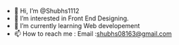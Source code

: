 - 👋 Hi, I’m @Shubhs1112
- 👀 I’m interested in Front End Designing.
- 🌱 I’m currently learning Web developement
- 📫 How to reach me : Email :shubhs08163@gmail.com

<!---
Shubhs1112/Shubhs1112 is a ✨ special ✨ repository because its `README.md` (this file) appears on your GitHub profile.
You can click the Preview link to take a look at your changes.
--->
